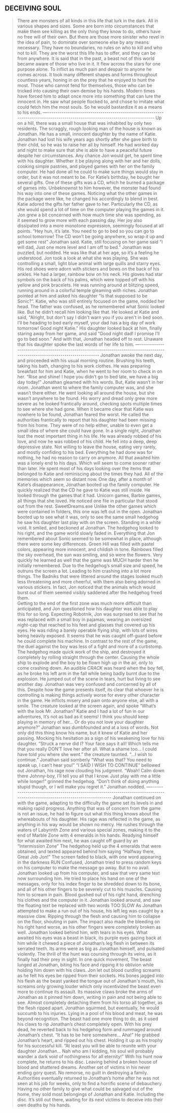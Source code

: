 DECEIVING SOUL
----------------------------------------------------------------------------------------------------------------------------------
> There are monsters of all kinds in this life that lurk in the dark. All in various shapes and sizes.
> Some are born into circumstances that make them see killing as the only thing they know to do, others have no free will of their own.
> But there are those more sinister who revel in the idea of pain, to dominate over someone else by any means necessary. They have no boundaries, no rules on who to kill and who not to kill. They are the worst this life has to offer, and they can be from anywhere.
> It is said that in the past, a beast not of this world became aware of those who live in it. It flew across the stars for one purpose alone. To inflict as much pain and despair to anyone he comes across.
> It took many different shapes and forms throughout countless years, honing in on the prey that he enjoyed to hunt the most. Those who cannot fend for themselves, those who can be tricked into causing their own demise by his hands. 
> Modern times have forced him to adapt once more into something that can lure the innocent in. He saw what people flocked to, and chose to imitate what could fetch him the most souls. So he would bastardize it as a means to his ends. 
—----------------------------------------------------------------------------------------------------------------------------
> Up on a hill, there was a small house that was inhabited by only two residents. The scraggly, rough looking man of the house is known as Jonathan. He has a small, innocent daughter by the name of Katie.
> Jonathan had lost his wife years ago shortly after she gave birth to their child, so he was to raise her all by himself. He had worked day and night to make sure that she is able to have a peaceful future despite her circumstances. Any chance Jon would get, he spent time with his daughter. Whether it be playing along with her and her dolls, cooking simple pastries, and played games with her on the family computer. 
> He had done all he could to make sure things would stay in order, but it was not meant to be.
> For Katie’s birthday, he bought her several gifts. One of these gifts was a CD, which he burned a package of games into. 
> Unbeknownst to him however, the monster had found his way into one of these games. Noticing what the other games in the package were like, he changed his accordingly to blend in best. 
> Katie adored the gifts her father gave to her. Particularly the CD, as she would spend a lot of time on the computer playing the games in it. Jon grew a bit concerned with how much time she was spending, as it seemed to grow more with each passing day. Her joy also dissipated into a more monotone expression, seemingly focused at all points.
> “Hey hun, it’s late. You need to go to bed so you can go to school tomorrow! The CD won’t be going anywhere, so wrap it up and get some rest” Jonathan said. 
> Katie, still focusing on her game said “I will dad, Just one more level and I am off to bed.” Jonathan was puzzled, but nodded. He was like that at her age, so it’s a feeling he understood. Jon took a look at what she was playing.
> She was controlling a small, light blue animal with large quills and starry eyes. His red shoes were adorn with stickers and bows on the back of his ankles. He had a larger, rainbow bow on his neck. His gloves had star symbols on the back of his palms, which were topped off with his yellow and pink bracelets. He was running around at blitzing speed, running around in a colorful temple gleaming with riches. 
> Jonathan pointed at him and asked his daughter “Is that supposed to be Sonic?”. Katie, who was still entirely focused on the game, nodded her head. The father was confused, as he remembered what Sonic looked like. But he didn’t recall him looking like that. 
> He looked at Katie and said, "Alright, but don't say I didn't warn you if you aren't in bed soon. I’ll be heading to bed early myself, your dad has a big day of work tomorrow! Good night Katie.” 
> His daughter looked back at him, finally staring away from her game, and said “Good night dad! I promise I’ll go to bed soon.”
> And with that, Jonathan headed off to rest. Unaware that his daughter spoke the last words of her life to him. 
—----------------------------------------------------------------------------------------------------------------------------
> Jonathan awoke the next day, and proceeded with his usual morning routine. Brushing his teeth, taking his bath, changing to his work clothes. He was preparing breakfast for him and Katie, when he went to her room to check in on her.
> “Rise and shine! I hope you didn’t go to bed late, we have a big day today!” Jonathan gleamed with his words. 
> But, Katie wasn’t in her room.
> Jonathan went to where the family computer was, and she wasn’t there either. 
> He went looking all around the house, but she wasn’t anywhere to be found. 
> His worry and dread only grew more severe as he looked frantically around, checking spots multiple times to see where she had gone.
> When it became clear that Katie was nowhere to be found, Jonathan feared the worst. He called the authorities frantically to report that his daughter had been missing from his home.
> They were of no help either, unable to even get a small idea of where she could have gone. 
> In a single night, Jonathan lost the most important thing in his life. He was already robbed of his love, and now he was robbed of his child.
> He fell into a deep, deep depressive state. Not willing to leave the house, eating very rarely, and mostly confiding to his bed.
> Everything he had done was for nothing, he had no reason to carry on anymore. All that awaited him was a lonely end to his days. Which will seem to come sooner rather than later. 
> He spent most of his days looking over the items that belonged to Katie and reminiscing about the times they had. All of the memories which seem so distant now.
> One day, after a month of Katie’s disappearance, Jonathan booted up the family computer. He quickly realized that the CD he gave to Katie was still inside.
> He looked through the games that it had. Unicorn games, Barbie games, all things that she loved.
> He noticed one file in particular that stood out from the rest.
> SweetDreams.exe
> Unlike the other games which were contained in folders, this one was left out in the open.
> Jonathan booted up to see what it was, only to see the same small hedgehog he saw his daughter last play with on the screen. Standing in a white void.
> It smiled, and beckoned at Jonathan.
> The hedgehog looked to his right, and the game world slowly faded in.
> Everything that Jon remembered about Sonic seemed to be somewhat in place, although there were some key differences.
> Green Hill was filled with pastel colors, appearing more innocent, and childish in tone. Rainbows filled the sky overhead, the sun was smiling, and so were the flowers.
> Very quickly he learned as well that the game was MUCH harder then he initially remembered. Due to the hedgehog’s small size and speed, he outruns the screen a lot. Leading to him crashing into a lot more things.
> The Badniks that were littered around the stages looked much less threatening and more cheerful, with them also being adorned in various stickers. In fact, Jon noticed that the animals which would burst out of them seemed visibly saddened after the hedgehog freed them.  
> Getting to the end of the first zone was much more difficult than anticipated, and Jon questioned how his daughter was able to play this for so long. 
> Expecting Robotnik, Jon was surprised to see that he was replaced with a small boy in pajamas, wearing an oversized night-cap that reached to his feet and glasses that covered up his eyes. 
> He was riding a barely operable flying ship, with lots of wires being heavily exposed. It seems that he was caught off-guard before he could complete his machine.
> In contrast to the rest of the game, the duel against the boy was less of a fight and more of a curbstomp. The hedgehog made quick work of the ship, and destroyed it completely by rolling straight through the center. Causing the whole ship to explode and the boy to be flown high up in the air, only to come crashing down.
> An audible *CRACK* was heard when the boy fell, as he broke his left arm in the fall while being badly burnt due to the explosion. He jumped out of the scene in tears, hurt but living to see another day.
> Jonathan was very confused and concerned by all of this. Despite how the game presents itself, its clear that whoever he is controlling is making things actively worse for every other character in the game. He inflicts misery and pain onto anyone else, all with a smile. 
> The creature looked at the screen again, and spoke
> “What’s with the look Mr. Jonathan? Katie and I had a lot of fun in our adventures, It’s not as bad as it seems! I think you should keep playing in memory of her… Or do you not love your daughter anymore?”
> Jonathan was dumbfounded and at a loss of words. Not only did this thing know his name, but it knew of Katie and her passing. Mocking his hesitation as a sign of his weakening love for his daughter.
> “Struck a nerve did I? Your face says it all! Which tells me that you really DON’T love her after all. What a shame too… I could have told you where she went.” the creature taunted. 
> “...I wish to continue.” Jonathan said somberly
 > “What was that? You need to speak up, I can’t hear you!”
> “I SAID I WISH TO CONTINUE” bellowed out Jonathan, his rage now clouding his judgment. 
> “Woah! Calm down there Johnny-boy, I’ll tell you all that I know. Just play with me a little while longer!” grinned the hedgehog. “Don’t think of doing anything stupid though, or I will make you regret it.” 
> Jonathan nodded.
—----------------------------------------------------------------------------------------------------------------------------
> Jonathan continued on with the game, adapting to the difficulty the game set its levels in and making rapid progress.
> Anything that was of concern from the game is not an issue, he had to figure out what this thing knows about the whereabouts of his daughter. 
> His rage was reflected in the game, as anything in his way would be shown no mercy.
> He rushes through the waters of Labyrinth Zone and various special zones, making it to the end of Marble Zone with 4 emeralds in his hands.
> Readying himself for what awaited him next, he was caught off guard by an “Intermission Zone”
> The hedgehog held up the 4 emeralds that were obtained, and texted appeared behind him saying “Halfway there, Great Job Jon!”
> The screen faded to black, with one word appearing in the darkness
> RUN
> Confused, Jonathan tried to press random keys on his computer to make the message go away. But to no avail.
> Jonathan looked up from his computer, and saw that very same text now surrounding him. He tried to place his hand on one of the messages, only for his index finger to be shredded down to its bone, and all of his other fingers to be severely cut to his muscles. Causing him to scream in pain.
> Blood gushed out of his right hand, drenching his clothes and the computer in it. 
> Jonathan looked around, and saw the floating text be replaced with two words
> TOO SLOW
> As Jonathan attempted to make a run out of his house, his left leg was caught by a massive claw. Ripping through the flesh and causing him to collapse on the floor, shouting in pain.
> The impact also made the bleeding on his right hand worse, as his other fingers were completely broken as well.
> Jonathan looked behind him, with tears in his eyes. 
> What awaited his eyes was a beast in black, its purple eyes gazing back at him while it chewed a piece of Jonathan’s leg flesh in between its serrated teeth. Its arms were as big as Jonathan himself, and pulsated violently. The thrill of the hunt was coursing through its veins, as it finally had their prey in sight. 
> In one quick movement, The beast lunged at Jonathan, biting his face and ripping it to oblivion while holding him down with his claws. Jon let out blood curdling screams as he felt his eyes be ripped from their sockets. His bones jagged into his flesh as the beast yanked the tongue out of Jonathan's mouth, his screams only growing louder which only incentivized the beast even more to continue its assault.
> Its massive claws broke the arms of Jonathan as it pinned him down, writing in pain and not being able to see. Almost completely detaching them from his torso all together, as the flesh ripped apart. 
> Jonathan squirmed, but eventually, he would succumb to his injuries. Lying in a pool of his blood and meat, he was beyond recognition.
> The beast had one more thing to do, as it used his claws to rip Jonathan’s chest completely open.
> With his prey dead, he reverted back to his hedgehog form and rummaged around Jonathan’s chest.
> “It has to be here somewhere… Aha!”
> He grabbed Jonathan’s heart, and ripped out his chest. Holding it up as his trophy for his successful kill.
> “At least you will be able to reunite with your daughter Jonathan… Nah who am I kidding, his soul will probably wander a dark void of nothingness for all eternity!”
> With his hunt now complete, he returns to his disc. Leaving behind a broken house of blood and shattered dreams. Another set of victims in his never ending gory quest. No remorse, no guilt in destroying a family.
> Authorities eventually returned to Jonathan’s home after he was not seen at his job for weeks, only to find a horrific scene of debauchery.
> Having no other family to give what could be salvaged out of the home, they sold most belongings of Jonathan and Katie. Including the disc.
> It’s still out there, waiting for its next victims to deceive into their own deaths by his hands.
